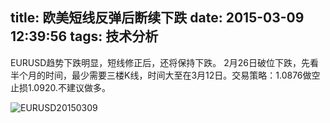 title: 欧美短线反弹后断续下跌
date: 2015-03-09 12:39:56
tags: 技术分析
---
EURUSD趋势下跌明显，短线修正后，还将保持下跌。
2月26日破位下跌，先看半个月的时间，最少需要三楼K线，时间大至在3月12日。交易策略：1.0876做空 止损1.0920.不建议做多。
<!--more-->
![EURUSD20150309](http://eurusd.qiniudn.com/EURUSD20150309.png)